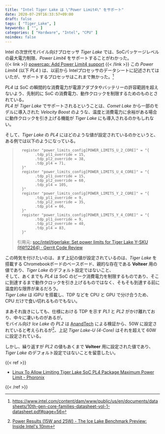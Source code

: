 ```yaml
---
title: "Intel Tiger Lake は \"Power Limit4\" をサポート"
date: 2020-07-29T16:33:57+09:00
draft: false
tags: [ "Tiger_Lake", ]
keywords: [ "", ]
categories: [ "Hardware", "Intel", "CPU" ]
noindex: false
---
```


Intel の次世代モバイル向けプロセッサ *Tiger Lake* では、SoCパッケージレベルの最大電力制限、*Power Limit4* をサポートすることがわかった。  
{{< link >}} [powercap: Add Power Limit4 support](https://git.kernel.org/pub/scm/linux/kernel/git/rafael/linux-pm.git/commit/?h=bleeding-edge&id=8365a898fe53f85529566501d3b3d88640b3975e) {{< /link >}}
この *Power Limit4* (以下 *PL4* ) は、以前から Intelプロセッサのデータシートに記述されてはいたが、サポートするプロセッサはこれまで無かった。[^10th-gen-core-datasheet]  

[^10th-gen-core-datasheet]: <https://www.intel.com/content/dam/www/public/us/en/documents/datasheets/10th-gen-core-families-datasheet-vol-1-datasheet.pdf#page=56>

*PL4* は SoC の瞬間的な消費電力が電源アダプタやバッテリーの許容範囲を超えないよう、先制的に SoC の消費電力、動作クロックを制限するためのものとされている。  
*PL4* が *Tiger Lake* でサポートされるということは、*Comet Lake* から一部のモデルに導入された *Velocity Boost* のような、温度と消費電力に余裕がある場合に動作クロックを引き上げる機能が *Tiger Lake* にも導入されるのかもしれない。  

そして、*Tiger Lake* の *PL4* にはどのような値が設定されているのかというと、ある例では以下のようになっている。  

 >       register "power_limits_config[POWER_LIMITS_U_2_CORE]" = "{
 >             .tdp_pl1_override = 15,
 >             .tdp_pl2_override = 38,
 >             .tdp_pl4 = 71,
 >       }"
 >       register "power_limits_config[POWER_LIMITS_U_4_CORE]" = "{
 >             .tdp_pl1_override = 15,
 >             .tdp_pl2_override = 60,
 >             .tdp_pl4 = 105,
 >       }"
 >       register "power_limits_config[POWER_LIMITS_Y_2_CORE]" = "{
 >             .tdp_pl1_override = 9,
 >             .tdp_pl2_override = 35,
 >             .tdp_pl4 = 66,
 >       }"
 >       register "power_limits_config[POWER_LIMITS_Y_4_CORE]" = "{
 >             .tdp_pl1_override = 9,
 >             .tdp_pl2_override = 40,
 >             .tdp_pl4 = 83,
 >       }"
 >
 > 引用元: [soc/intel/tigerlake: Set power limits for Tiger Lake Y-SKU (If4f12264) · Gerrit Code Review](https://review.coreboot.org/c/coreboot/+/43607)

この時気を付けたいのは、まず上記の値が設定されているのは、*Tiger Lake* を搭載する Chromebookボードのベースボード、親的な存在である **Volteer** 用の値であり、*Tiger Lake* のデフォルト設定ではないこと、  
そして、あくまでも *PL4* は SoC のピーク消費電力を制限するものであり、そこに到達するまで動作クロックを引き上げるものではなく、そもそも到達する前に温度的な限界が来るだろう。  
*Tiger Lake* は iGPU を搭載し、TDP などを CPU と GPU で分け合うため、CPU だけで食い切れるものでもない。  

まあそれ抜きにしても、仕様における TDP を示す *PL1* と *PL2* がかけ離れており、中々に凄いものがあるが。  
モバイル向け *Ice Lake* の *PL2* は [AnandTech](https://www.anandtech.com/) による検証から、50W に設定されていると考えられるが[^icelake-pl2-anandtech]、上記 *Tiger Lake-U (4-Core)* はそれを超えて 60W に設定されている。  

[^icelake-pl2-anandtech]: [Power Results (15W and 25W) - The Ice Lake Benchmark Preview: Inside Intel's 10nm](https://www.anandtech.com/show/14664/testing-intel-ice-lake-10nm/5)

しかし、繰り返すが *PL2* の値もあくまで **Volteer** 用に設定された値であり、*Tiger Lake* のデフォルト設定ではないことを留意したい。  

{{< ref >}}

 * [Linux To Allow Limiting Tiger Lake SoC PL4 Package Maximum Power Limit - Phoronix](https://www.phoronix.com/scan.php?page=news_item&px=Intel-TGL-Linux-Power-Limit4)

{{< /ref >}}
